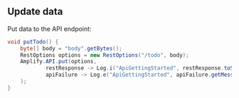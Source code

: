 ## Update data

Put data to the API endpoint:

```java
void putTodo() {
    byte[] body = "body".getBytes();
    RestOptions options = new RestOptions("/todo", body);
    Amplify.API.put(options,
            restResponse -> Log.i("ApiGettingStarted", restResponse.toString()),
            apiFailure -> Log.e("ApiGettingStarted", apiFailure.getMessage(), apiFailure)
    );
}
```